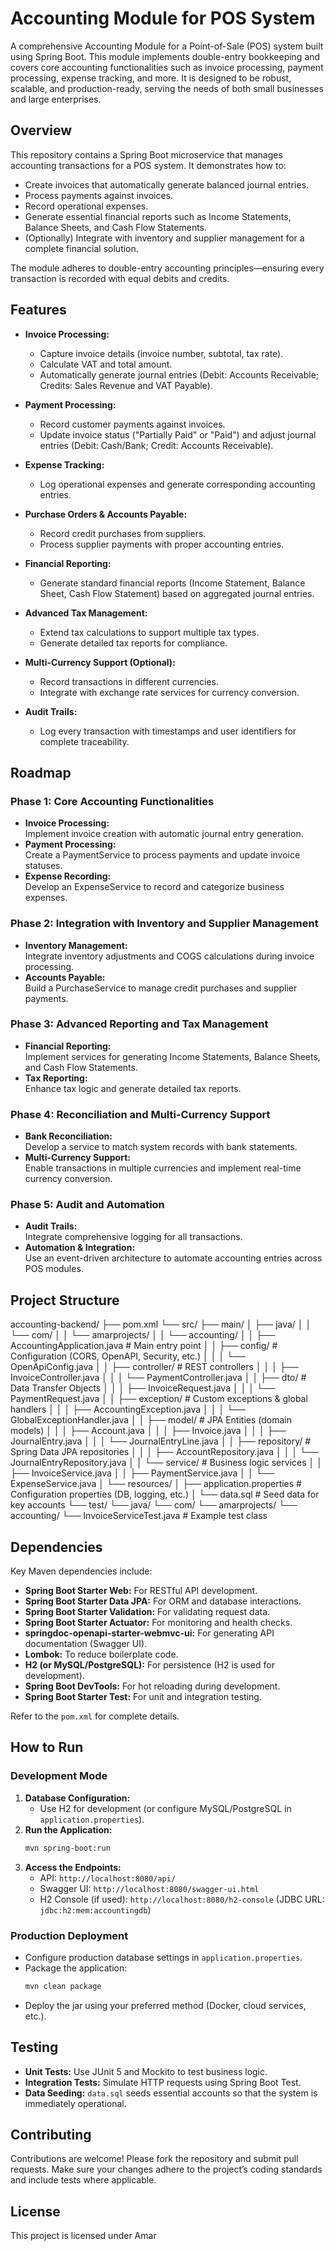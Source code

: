 # Accounting Module for POS System

A comprehensive Accounting Module for a Point-of-Sale (POS) system built using Spring Boot. This module implements double-entry bookkeeping and covers core accounting functionalities such as invoice processing, payment processing, expense tracking, and more. It is designed to be robust, scalable, and production-ready, serving the needs of both small businesses and large enterprises.

## Overview

This repository contains a Spring Boot microservice that manages accounting transactions for a POS system. It demonstrates how to:
- Create invoices that automatically generate balanced journal entries.
- Process payments against invoices.
- Record operational expenses.
- Generate essential financial reports such as Income Statements, Balance Sheets, and Cash Flow Statements.
- (Optionally) Integrate with inventory and supplier management for a complete financial solution.

The module adheres to double-entry accounting principles—ensuring every transaction is recorded with equal debits and credits.

## Features

- **Invoice Processing:**  
  - Capture invoice details (invoice number, subtotal, tax rate).
  - Calculate VAT and total amount.
  - Automatically generate journal entries (Debit: Accounts Receivable; Credits: Sales Revenue and VAT Payable).

- **Payment Processing:**  
  - Record customer payments against invoices.
  - Update invoice status ("Partially Paid" or "Paid") and adjust journal entries (Debit: Cash/Bank; Credit: Accounts Receivable).

- **Expense Tracking:**  
  - Log operational expenses and generate corresponding accounting entries.

- **Purchase Orders & Accounts Payable:**  
  - Record credit purchases from suppliers.
  - Process supplier payments with proper accounting entries.

- **Financial Reporting:**  
  - Generate standard financial reports (Income Statement, Balance Sheet, Cash Flow Statement) based on aggregated journal entries.

- **Advanced Tax Management:**  
  - Extend tax calculations to support multiple tax types.
  - Generate detailed tax reports for compliance.

- **Multi-Currency Support (Optional):**  
  - Record transactions in different currencies.
  - Integrate with exchange rate services for currency conversion.

- **Audit Trails:**  
  - Log every transaction with timestamps and user identifiers for complete traceability.

## Roadmap

### Phase 1: Core Accounting Functionalities
- **Invoice Processing:**  
  Implement invoice creation with automatic journal entry generation.
- **Payment Processing:**  
  Create a PaymentService to process payments and update invoice statuses.
- **Expense Recording:**  
  Develop an ExpenseService to record and categorize business expenses.

### Phase 2: Integration with Inventory and Supplier Management
- **Inventory Management:**  
  Integrate inventory adjustments and COGS calculations during invoice processing.
- **Accounts Payable:**  
  Build a PurchaseService to manage credit purchases and supplier payments.

### Phase 3: Advanced Reporting and Tax Management
- **Financial Reporting:**  
  Implement services for generating Income Statements, Balance Sheets, and Cash Flow Statements.
- **Tax Reporting:**  
  Enhance tax logic and generate detailed tax reports.

### Phase 4: Reconciliation and Multi-Currency Support
- **Bank Reconciliation:**  
  Develop a service to match system records with bank statements.
- **Multi-Currency Support:**  
  Enable transactions in multiple currencies and implement real-time currency conversion.

### Phase 5: Audit and Automation
- **Audit Trails:**  
  Integrate comprehensive logging for all transactions.
- **Automation & Integration:**  
  Use an event-driven architecture to automate accounting entries across POS modules.
## Project Structure
accounting-backend/
├── pom.xml
└── src/
    ├── main/
    │   ├── java/
    │   │   └── com/
    │   │       └── amarprojects/
    │   │           └── accounting/
    │   │               ├── AccountingApplication.java        # Main entry point
    │   │               ├── config/                            # Configuration (CORS, OpenAPI, Security, etc.)
    │   │               │   └── OpenApiConfig.java
    │   │               ├── controller/                        # REST controllers
    │   │               │   ├── InvoiceController.java
    │   │               │   └── PaymentController.java
    │   │               ├── dto/                               # Data Transfer Objects
    │   │               │   ├── InvoiceRequest.java
    │   │               │   └── PaymentRequest.java
    │   │               ├── exception/                         # Custom exceptions & global handlers
    │   │               │   ├── AccountingException.java
    │   │               │   └── GlobalExceptionHandler.java
    │   │               ├── model/                             # JPA Entities (domain models)
    │   │               │   ├── Account.java
    │   │               │   ├── Invoice.java
    │   │               │   ├── JournalEntry.java
    │   │               │   └── JournalEntryLine.java
    │   │               ├── repository/                        # Spring Data JPA repositories
    │   │               │   ├── AccountRepository.java
    │   │               │   └── JournalEntryRepository.java
    │   │               └── service/                           # Business logic services
    │   │                   ├── InvoiceService.java
    │   │                   ├── PaymentService.java
    │   │                   └── ExpenseService.java
    │   └── resources/
    │       ├── application.properties  # Configuration properties (DB, logging, etc.)
    │       └── data.sql                # Seed data for key accounts
    └── test/
        └── java/
            └── com/
                └── amarprojects/
                    └── accounting/
                        └── InvoiceServiceTest.java   # Example test class


## Dependencies

Key Maven dependencies include:
- **Spring Boot Starter Web:** For RESTful API development.
- **Spring Boot Starter Data JPA:** For ORM and database interactions.
- **Spring Boot Starter Validation:** For validating request data.
- **Spring Boot Starter Actuator:** For monitoring and health checks.
- **springdoc-openapi-starter-webmvc-ui:** For generating API documentation (Swagger UI).
- **Lombok:** To reduce boilerplate code.
- **H2 (or MySQL/PostgreSQL):** For persistence (H2 is used for development).
- **Spring Boot DevTools:** For hot reloading during development.
- **Spring Boot Starter Test:** For unit and integration testing.

Refer to the `pom.xml` for complete details.

## How to Run

### Development Mode
1. **Database Configuration:**  
   - Use H2 for development (or configure MySQL/PostgreSQL in `application.properties`).
2. **Run the Application:**  
   ```bash
   mvn spring-boot:run
   ```
3. **Access the Endpoints:**  
   - API: `http://localhost:8080/api/`
   - Swagger UI: `http://localhost:8080/swagger-ui.html`
   - H2 Console (if used): `http://localhost:8080/h2-console` (JDBC URL: `jdbc:h2:mem:accountingdb`)

### Production Deployment
- Configure production database settings in `application.properties`.
- Package the application:
  ```bash
  mvn clean package
  ```
- Deploy the jar using your preferred method (Docker, cloud services, etc.).

## Testing

- **Unit Tests:** Use JUnit 5 and Mockito to test business logic.
- **Integration Tests:** Simulate HTTP requests using Spring Boot Test.
- **Data Seeding:** `data.sql` seeds essential accounts so that the system is immediately operational.

## Contributing

Contributions are welcome! Please fork the repository and submit pull requests. Make sure your changes adhere to the project’s coding standards and include tests where applicable.

## License

This project is licensed under Amar
